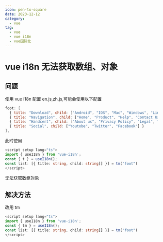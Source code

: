 ```yaml
---
icon: pen-to-square
date: 2023-12-12
category:
  - vue
tag:
  - vue
  - vue i18n
  - vue国际化
---
```


# vue i18n 无法获取数组、对象

## 问题

使用 vue i18n 配置 en.js,zh.js,可能会使用以下配置

```js
foot: [
  { title: "Download", child: ["Android", "IOS", "Mac", "Windows", "Linux"] },
  { title: "Navigation", child: ["Home", "Product", "Help", "Contact Us"] },
  { title: "Handcent", child: ["About us", "Privacy Policy", "Legal", "Activity"] },
  { title: "Social", child: ["Youtobe", "Twitter", "Facebook"] }
],
```

此时使用

```ts
<script setup lang="ts">
import { useI18n } from 'vue-i18n';
const { t } = useI18n();
const list: [{ title: string, child: string[] }] = tm("foot")
</script>
```

无法获取数组对象

## 解决方法

改用 tm

```ts
<script setup lang="ts">
import { useI18n } from 'vue-i18n';
const { tm } = useI18n();
const list: [{ title: string, child: string[] }] = tm("foot")
</script>
```
